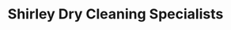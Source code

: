 ---
title: "Shirley Dry Cleaning Specialists"
url: /croydon/shirley-dry-cleaning-specialists/
shop: Wäscherei
---